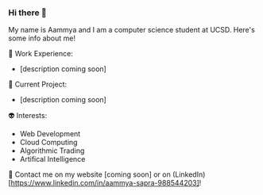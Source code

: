 ### Hi there 👋

My name is Aammya and I am a computer science student at UCSD. Here's some info about me! 

🐳 Work Experience: <br/>
- [description coming soon] <br/>

🐥 Current Project: <br/>
- [description coming soon] <br/>

👽 Interests: <br/>
- Web Development
- Cloud Computing
- Algorithmic Trading
- Artifical Intelligence <br/>

💬 Contact me on my website [coming soon] or on (LinkedIn)[https://www.linkedin.com/in/aammya-sapra-988544203]!




<!--
**doraemon127/doraemon127** is a ✨ _special_ ✨ repository because its `README.md` (this file) appears on your GitHub profile.

Here are some ideas to get you started:

- 🔭 I’m currently working on ...
- 🌱 I’m currently learning ...
- 👯 I’m looking to collaborate on ...
- 🤔 I’m looking for help with ...
- 💬 Ask me about ...
- 📫 How to reach me: ...
- 😄 Pronouns: ...
- ⚡ Fun fact: ...
-->

